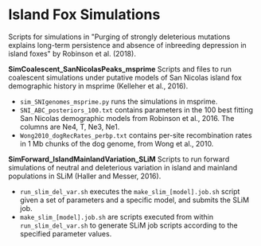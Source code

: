 # Island Fox Simulations
Scripts for simulations in "Purging of strongly deleterious mutations explains long-term persistence and absence of inbreeding depression in island foxes" by Robinson et al. (2018).



**SimCoalescent_SanNicolasPeaks_msprime**
Scripts and files to run coalescent simulations under putative models of San Nicolas island fox demographic history in msprime (Kelleher et al., 2016).

- `sim_SNIgenomes_msprime.py` runs the simulations in msprime.
- `SNI_ABC_posteriors_100.txt` contains parameters in the 100 best fitting San Nicolas demographic models from Robinson et al., 2016. The columns are Ne4, T, Ne3, Ne1.
- `Wong2010_dogRecRates_perbp.txt` contains per-site recombination rates in 1 Mb chunks of the dog genome, from Wong et al., 2010.


**SimForward_IslandMainlandVariation_SLiM**
Scripts to run forward simulations of neutral and deleterious variation in island and mainland populations in SLiM (Haller and Messer, 2016).

- `run_slim_del_var.sh` executes the `make_slim_[model].job.sh` script given a set of parameters and a specific model, and submits the SLiM job.
- `make_slim_[model].job.sh` are scripts executed from within `run_slim_del_var.sh` to generate SLiM job scripts according to the specified parameter values.
